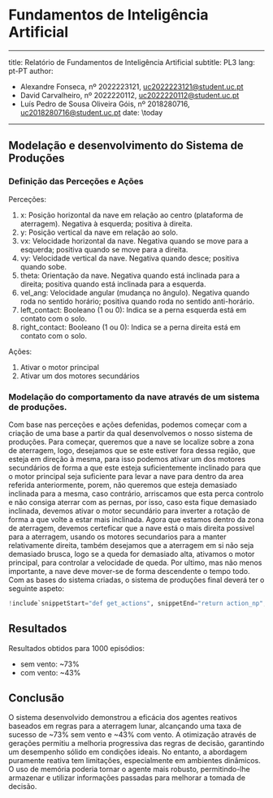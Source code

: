 # Fundamentos de Inteligência Artificial

---
title: Relatório de Fundamentos de Inteligência Artificial
subtitle: PL3
lang: pt-PT
author:
  - Alexandre Fonseca, nº 2022223121, uc2022223121@student.uc.pt
  - David Carvalheiro, nº 2022220112, uc2022220112@student.uc.pt
  - Luís Pedro de Sousa Oliveira Góis, nº 2018280716, uc2018280716@student.uc.pt
date: \today
---

## Modelação e desenvolvimento do Sistema de Produções

### Definição das Perceções e Ações

Perceções:

1. x: Posição horizontal da nave em relação ao centro (plataforma de aterragem).
   Negativa à esquerda; positiva à direita.
2. y: Posição vertical da nave em relação ao solo.
3. vx: Velocidade horizontal da nave. Negativa quando se move para a esquerda;
positiva quando se move para a direita.
4. vy: Velocidade vertical da nave. Negativa quando desce; positiva quando sobe.
5. theta: Orientação da nave. Negativa quando está inclinada para a direita;
positiva quando está inclinada para a esquerda.
6. vel_ang: Velocidade angular (mudança no ângulo). Negativa quando roda no sentido
horário; positiva quando roda no sentido anti-horário.
7. left_contact: Booleano (1 ou 0): Indica se a perna esquerda está em contato com o solo.
8. right_contact: Booleano (1 ou 0): Indica se a perna direita está em contato com o solo.

Ações:

1. Ativar o motor principal
2. Ativar um dos motores secundários

### Modelação do comportamento da nave através de um sistema de produções.

Com base nas perceções e ações defenidas, podemos começar com a criação de uma base a partir da qual desenvolvemos o nosso sistema de produções.
Para começar, queremos que a nave se localize sobre a zona de aterragem, logo, desejamos que se este estiver fora dessa região, que esteja em direção à mesma, para isso podemos ativar um dos motores secundários de forma a que este esteja suficientemente inclinado para que o motor principal seja suficiente para levar a nave para dentro da area referida anteriormente, porem, não queremos que esteja demasiado inclinada para a mesma, caso contrário, arriscamos que esta perca controlo e não consiga aterrar com as pernas, por isso, caso esta fique demasiado inclinada, devemos ativar o motor secundário para inverter a rotação de forma a que volte a estar mais inclinada.
Agora que estamos dentro da zona de aterragem, devemos certeficar que a nave está o mais direita possivel para a aterragem, usando os motores secundarios para a manter relativamente direita, também desejamos que a aterragem em si não seja demasiado brusca, logo se a queda for demasiado alta, ativamos o motor principal, para controlar a velocidade de queda.
Por ultimo, mas não menos importante, a nave deve mover-se de forma descendente o tempo todo.
Com as bases do sistema criadas, o sistema de produções final deverá ter o seguinte aspeto:

```python
!include`snippetStart="def get_actions", snippetEnd="return action_np", includeSnippetDelimiters=True` src/main.py
```

## Resultados

Resultados obtidos para 1000 episódios:

- sem vento: ~73%
- com vento: ~43%

## Conclusão

O sistema desenvolvido demonstrou a eficácia dos agentes reativos baseados em
regras para a aterragem lunar, alcançando uma taxa de sucesso de ~73% sem vento
e ~43% com vento. A otimização através de gerações permitiu a melhoria
progressiva das regras de decisão, garantindo um desempenho sólido em condições
ideais. No entanto, a abordagem puramente reativa tem limitações, especialmente
em ambientes dinâmicos. O uso de memória poderia tornar o agente mais robusto,
permitindo-lhe armazenar e utilizar informações passadas para melhorar a tomada
de decisão.
